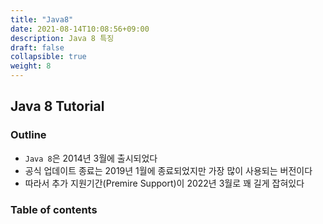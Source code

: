 ```yaml
---
title: "Java8"
date: 2021-08-14T10:08:56+09:00
description: Java 8 특징
draft: false
collapsible: true
weight: 8
---
```



## Java 8 Tutorial

### Outline

- `Java 8`은 2014년 3월에 출시되었다
- 공식 업데이트 종료는 2019년 1월에 종료되었지만 가장 많이 사용되는 버전이다
- 따라서 추가 지원기간(Premire Support)이 2022년 3월로 꽤 길게 잡혀있다


### Table of contents